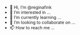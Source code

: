 - 👋 Hi, I’m @reginafink
- 👀 I’m interested in ...
- 🌱 I’m currently learning ...
- 💞️ I’m looking to collaborate on ...
- 📫 How to reach me ...

<!---
reginafink/reginafink is a ✨ special ✨ repository because its `README.md` (this file) appears on your GitHub profile.
You can click the Preview link to take a look at your changes.
--->
